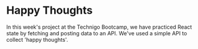 # Happy Thoughts

In this week's project at the Technigo Bootcamp, we have practiced React state by fetching and posting data to an API.
We've used a simple API to collect 'happy thoughts'. 
